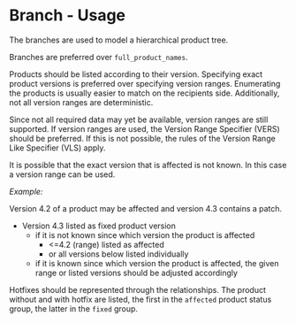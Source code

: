 # Branch - Usage

The branches are used to model a hierarchical product tree.

Branches are preferred over `full_product_names`.

Products should be listed according to their version.
Specifying exact product versions is preferred over specifying version ranges.
Enumerating the products is usually easier to match on the recipients side.
Additionally, not all version ranges are deterministic.

Since not all required data may yet be available, version ranges are still supported.
If version ranges are used, the Version Range Specifier (VERS) should be preferred.
If this is not possible, the rules of the Version Range Like Specifier (VLS) apply.

It is possible that the exact version that is affected is not known. In this case a version range can be used.

*Example:*

Version 4.2 of a product may be affected and version 4.3 contains a patch.

- Version 4.3 listed as fixed product version
  - if it is not known since which version the product is affected
    - <=4.2 (range) listed as affected
    - or all versions below listed individually
  - if it is known since which version the product is affected, the given range or listed versions should be adjusted accordingly

Hotfixes should be represented through the relationships. The product without and with hotfix are listed, the first in the `affected` product status group, the latter in the `fixed` group.
